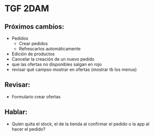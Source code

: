 # TGF 2DAM  
## Próximos cambios:  
- Pedidos
  - Crear pedidos
  - Refrescarlos automáticamente
- Edición de productos
- Cancelar la creación de un nuevo pedido
- que las ofertas no disponibles salgan en rojo
- revisar qué campso mostrar en ofertas (mostrar tb los menus)
 
## Revisar:  
- Formulario crear ofertas

## Hablar:  
- Quién quita el stock, el de la tienda al confirmar el pedido o la app al hacer el pedido?
